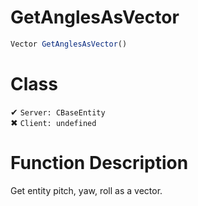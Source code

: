 # GetAnglesAsVector
```js
Vector GetAnglesAsVector()
```
# Class
✔ `Server: CBaseEntity`  
✖ `Client: undefined`  

# Function Description
Get entity pitch, yaw, roll as a vector.
